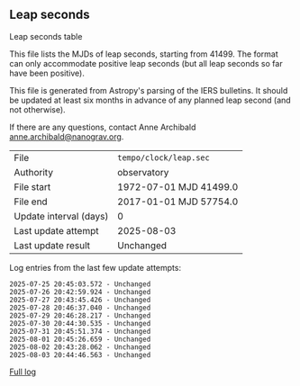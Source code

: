 
## Leap seconds

Leap seconds table

This file lists the MJDs of leap seconds, starting from 41499.
The format can only accommodate positive leap seconds (but all
leap seconds so far have been positive).

This file is generated from Astropy's parsing of the IERS
bulletins. It should be updated at least six months in advance
of any planned leap second (and not otherwise).

If there are any questions, contact Anne Archibald
<anne.archibald@nanograv.org>.

|     |     |
|:--- |:--- |
| File | `tempo/clock/leap.sec` |
| Authority | observatory |
| File start | 1972-07-01 MJD 41499.0 |
| File end | 2017-01-01 MJD 57754.0 |
| Update interval (days) | 0 |
| Last update attempt | 2025-08-03 |
| Last update result | Unchanged |

Log entries from the last few update attempts:
```
2025-07-25 20:45:03.572 - Unchanged
2025-07-26 20:42:59.924 - Unchanged
2025-07-27 20:43:45.426 - Unchanged
2025-07-28 20:46:37.040 - Unchanged
2025-07-29 20:46:28.217 - Unchanged
2025-07-30 20:44:30.535 - Unchanged
2025-07-31 20:45:51.374 - Unchanged
2025-08-01 20:45:26.659 - Unchanged
2025-08-02 20:43:28.062 - Unchanged
2025-08-03 20:44:46.563 - Unchanged
```
[Full log](https://raw.githubusercontent.com/ipta/pulsar-clock-corrections/main/log/tempo/clock/leap.sec.log)
